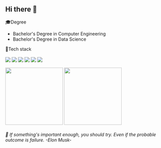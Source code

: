 <!-- ![header](https://capsule-render.vercel.app/api?type=waving&color=003458&height=150&section=header) -->
## Hi there 👋

🎓Degree<br>
- Bachelor's Degree in Computer Engineering<br>
- Bachelor's Degree in Data Science

🔧Tech stack<br>
<br>
<img src="https://img.shields.io/badge/java-007396?style=for-the-badge&logo=OpenJDK&logoColor=white">
<img src="https://img.shields.io/badge/springboot-6DB33F?style=for-the-badge&logo=springboot&logoColor=white">
<img src="https://img.shields.io/badge/Python-3776AB?style=for-the-badge&logo=Python&logoColor=white">
<img src="https://img.shields.io/badge/MySQL-4479A1?style=for-the-badge&logo=MySQL&logoColor=white">
<img src="https://img.shields.io/badge/docker-%230db7ed.svg?style=for-the-badge&logo=docker&logoColor=white"> 
<img src="https://img.shields.io/badge/GitHub Actions-2088FF?style=for-the-badge&logo=GitHub Actions&logoColor=white">

<p>
  <img height="180em" src="https://github-readme-stats.vercel.app/api?username=jangjh0201&include_all_commits=true&show_icons=true&rank_icon=github&theme=github_dark_dimmed&bg_color=003153">
  <img height="180em" src="https://github-readme-stats.vercel.app/api/top-langs/?username=jangjh0201&layout=compact&theme=github_dark_dimmed&bg_color=003153">
</p>

###### 🔭 If something's important enough, you should try. Even if the probable outcome is failure. -Elon Musk-
